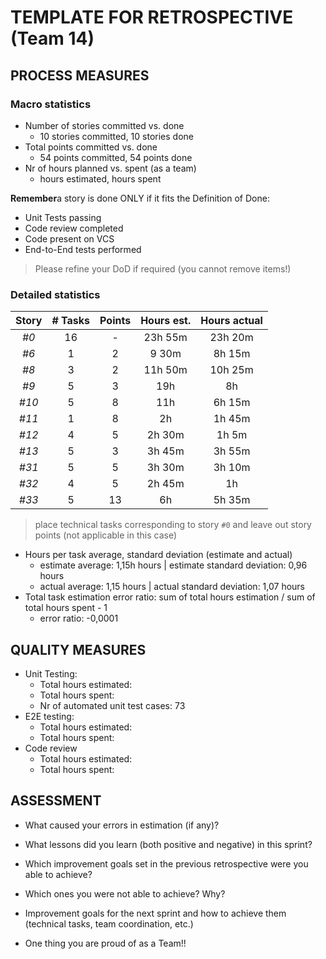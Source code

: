 TEMPLATE FOR RETROSPECTIVE (Team 14)
=====================================

## PROCESS MEASURES 

### Macro statistics

- Number of stories committed vs. done
    - 10 stories committed, 10 stories done 
- Total points committed vs. done
    - 54 points committed, 54 points done
- Nr of hours planned vs. spent (as a team)
    -  hours estimated,  hours spent

**Remember**a story is done ONLY if it fits the Definition of Done:
 
- Unit Tests passing
- Code review completed
- Code present on VCS
- End-to-End tests performed

> Please refine your DoD if required (you cannot remove items!) 

### Detailed statistics

| Story | # Tasks | Points | Hours est. | Hours actual |
| :---: | :-----: | :----: | :--------: | :----------: |
| _#0_  |   16    |   -    |  23h  55m  |   23h 20m    |
| _#6_  |    1    |   2    |   9 30m    |    8h 15m    |
| _#8_  |    3    |   2    |  11h 50m   |   10h 25m    |
| _#9_  |    5    |   3    |    19h     |      8h      |
| _#10_ |    5    |   8    |    11h     |    6h 15m    |
| _#11_ |    1    |   8    |     2h     |    1h 45m    |
| _#12_ |    4    |   5    |   2h 30m   |    1h 5m     |
| _#13_ |    5    |   3    |   3h 45m   |    3h 55m    |
| _#31_ |    5    |   5    |   3h 30m   |    3h 10m    |
| _#32_ |    4    |   5    |   2h 45m   |      1h      |
| _#33_ |    5    |   13   |     6h     |    5h 35m    |


> place technical tasks corresponding to story `#0` and leave out story points (not applicable in this case)

- Hours per task average, standard deviation (estimate and actual)
    - estimate average: 1,15h hours | estimate standard deviation:  0,96 hours 
    - actual average: 1,15 hours | actual standard deviation: 1,07 hours
- Total task estimation error ratio: sum of total hours estimation / sum of total hours spent - 1
    - error ratio: -0,0001


## QUALITY MEASURES 

- Unit Testing:
  - Total hours estimated: 
  - Total hours spent: 
  - Nr of automated unit test cases: 73
- E2E testing:
  - Total hours estimated: 
  - Total hours spent: 
- Code review 
  - Total hours estimated: 
  - Total hours spent: 
  


## ASSESSMENT

- What caused your errors in estimation (if any)?

- What lessons did you learn (both positive and negative) in this sprint?

- Which improvement goals set in the previous retrospective were you able to achieve?
      
- Which ones you were not able to achieve? Why?

- Improvement goals for the next sprint and how to achieve them (technical tasks, team coordination, etc.)

- One thing you are proud of as a Team!!